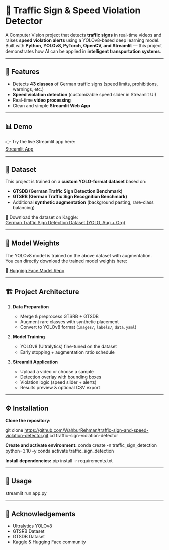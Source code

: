 # 🚦 Traffic Sign & Speed Violation Detector

A Computer Vision project that detects **traffic signs** in real-time videos and raises **speed violation alerts** using a YOLOv8-based deep learning model.  
Built with **Python, YOLOv8, PyTorch, OpenCV, and Streamlit** — this project demonstrates how AI can be applied in **intelligent transportation systems**.

---

## 📌 Features
- Detects **43 classes** of German traffic signs (speed limits, prohibitions, warnings, etc.)
- **Speed violation detection** (customizable speed slider in Streamlit UI)
- Real-time **video processing**
- Clean and simple **Streamlit Web App**

---

## 📊 Demo
👉 Try the live Streamlit app here:  
[Streamlit App](https://traffic-sign-and-speed-violation-detector-fseayw3pwclcsxf3tivu.streamlit.app/)

---

## 📂 Dataset
This project is trained on a **custom YOLO-format dataset** based on:

- **GTSDB (German Traffic Sign Detection Benchmark)**  
- **GTSRB (German Traffic Sign Recognition Benchmark)**  
- Additional **synthetic augmentation** (background pasting, rare-class balancing)

🔗 Download the dataset on Kaggle:  
[German Traffic Sign Detection Dataset (YOLO, Aug + Org)](https://www.kaggle.com/datasets/wahburrehman/german-traffic-signs-detection-yolo-aug-org)

---

## 🧠 Model Weights
The YOLOv8 model is trained on the above dataset with augmentation.  
You can directly download the trained model weights here:

🔗 [Hugging Face Model Repo](https://huggingface.co/WahburRehman/traffic-sign-detector/tree/main)

---

## 🏗️ Project Architecture
1. **Data Preparation**  
   - Merge & preprocess GTSRB + GTSDB  
   - Augment rare classes with synthetic placement  
   - Convert to YOLOv8 format (`images/`, `labels/`, `data.yaml`)

2. **Model Training**  
   - YOLOv8 (Ultralytics) fine-tuned on the dataset  
   - Early stopping + augmentation ratio schedule

3. **Streamlit Application**  
   - Upload a video or choose a sample  
   - Detection overlay with bounding boxes  
   - Violation logic (speed slider + alerts)  
   - Results preview & optional CSV export

---

## ⚙️ Installation
**Clone the repository:**

git clone https://github.com/WahburRehman/traffic-sign-and-speed-violation-detector.git
cd traffic-sign-violation-detector

**Create and activate environment:**
conda create -n traffic_sign_detection python=3.10 -y
conda activate traffic_sign_detection

**Install dependencies:**
pip install -r requirements.txt

---

## 🚀 Usage
streamlit run app.py

---

## 🙌 Acknowledgements
- Ultralytics YOLOv8
- GTSRB Dataset
- GTSDB Dataset
- Kaggle & Hugging Face community
